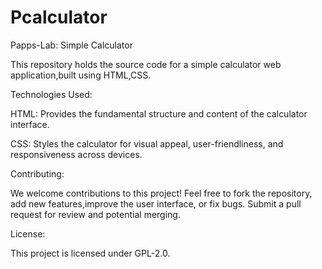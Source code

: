 # Pcalculator
Papps-Lab: Simple Calculator

This repository holds the source code for a simple calculator web application,built using HTML,CSS.

Technologies Used:

HTML: Provides the fundamental structure and content of the calculator interface.

CSS: Styles the calculator for visual appeal, user-friendliness, and responsiveness across devices.


Contributing:

We welcome contributions to this project! Feel free to fork the repository, add new features,improve the user interface, or fix bugs. Submit a pull request for review and potential merging.

License:

This project is licensed under GPL-2.0.
